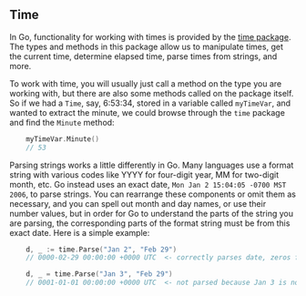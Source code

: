 ## Time

In Go, functionality for working with times is provided by the [time package][time_pkg]. The types and methods in this package allow us to manipulate times, get the current time, determine elapsed time, parse times from strings, and more.

To work with time, you will usually just call a method on the type you are working with, but there are also some methods called on the package itself. So if we had a `Time`, say, 6:53:34, stored in a variable called `myTimeVar`, and wanted to extract the minute, we could browse through the `time` package and find the `Minute` method:

```go
    myTimeVar.Minute()
    // 53
```

Parsing strings works a little differently in Go. Many languages use a format string with various codes like YYYY for four-digit year, MM for two-digit month, etc. Go instead uses an exact date, `Mon Jan 2 15:04:05 -0700 MST 2006`, to parse strings. You can rearrange these components or omit them as necessary, and you can spell out month and day names, or use their number values, but in order for Go to understand the parts of the string you are parsing, the corresponding parts of the format string must be from this exact date. Here is a simple example:

```go
    d, _ := time.Parse("Jan 2", "Feb 29")
	// 0000-02-29 00:00:00 +0000 UTC  <- correctly parses date, zeros for omitted parts

    d, _ = time.Parse("Jan 3", "Feb 29")
    // 0001-01-01 00:00:00 +0000 UTC  <- not parsed because Jan 3 is not Go's format string date
```

[time_pkg]: https://golang.org/pkg/time/#pkg-index
